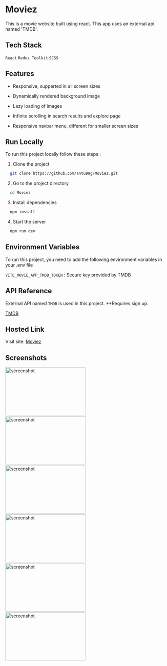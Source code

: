 # Moviez

This is a movie website built using react. This app uses an external api named 'TMDB'.

## Tech Stack

`React` `Redux Toolkit` `SCSS`

## Features

- Responsive, supperted in all screen sizes

<!--
- Advanced sorting in search results

- Added filtration in explore page
-->

- Dynamically rendered background image

- Lazy loading of images

- Infinite scrolling in search results and explore page

<!-- - Added skeletons in different components -->

- Responsive navbar menu, different for smaller screen sizes

## Run Locally

To run this project locally follow these steps :

1. Clone the project

```bash
  git clone https://github.com/antu99g/Moviez.git
```

2. Go to the project directory

```bash
  cd Moviez
```

3. Install dependencies

```bash
  npm install
```

4. Start the server

```bash
  npm run dev
```

## Environment Variables

To run this project, you need to add the following environment variables in your .env file

`VITE_MOVIE_APP_TMDB_TOKEN` : Secure key provided by TMDB

## API Reference

External API named `TMDB` is used in this project. \*\*Requires sign up.

[TMDB](https://www.themoviedb.org/)

## Hosted Link

Visit site: [Moviez](https://moviez-9d8b10.netlify.app)

## Screenshots

<img src="https://github.com/antu99g/Moviez/assets/114740896/34305991-a7d9-4099-8c20-c5f4a13d2497" alt="screenshot" height="150" width="250">
&ensp;
<img src="https://github.com/antu99g/Moviez/assets/114740896/f728f555-6a2d-4321-bc79-87d01da86143" alt="screenshot" height="150" width="250">
&ensp;
<img src="https://github.com/antu99g/Moviez/assets/114740896/b0c46f20-fc18-457b-b65c-cad7e4201e41" alt="screenshot" height="150" width="250">
&ensp;

<img src="https://github.com/antu99g/Moviez/assets/114740896/a3e5db49-615c-46c6-b29f-085edd913b80" alt="screenshot" height="150" width="250">
&ensp;
<img src="https://github.com/antu99g/Moviez/assets/114740896/f1e938c1-62af-4127-bff2-2b9322f19a86" alt="screenshot" height="150" width="250">
&ensp;
<img src="https://github.com/antu99g/Moviez/assets/114740896/246b4f08-0870-4af0-b997-0104fade5d89" alt="screenshot" height="150" width="250">

